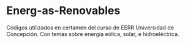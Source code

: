 # Energ-as-Renovables
Códigos utilizados en certamen del curso de EERR Universidad de Concepción. Con temas sobre energía eólica, solar, e hidroeléctrica.

